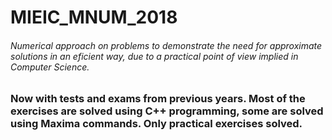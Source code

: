# MIEIC_MNUM_2018
###### Numerical approach on problems to demonstrate the need for approximate solutions in an eficient way, due to a practical point of view implied in Computer Science.  
### Now with tests and exams from previous years. Most of the exercises are solved using C++ programming, some are solved using Maxima commands. Only practical exercises solved. 

